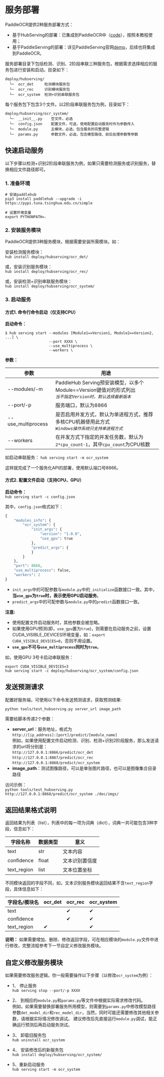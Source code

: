 # 服务部署

PaddleOCR提供2种服务部署方式：
- 基于HubServing的部署：已集成到PaddleOCR中（[code](https://github.com/PaddlePaddle/PaddleOCR/tree/develop/deploy/hubserving)），按照本教程使用；
- 基于PaddleServing的部署：详见PaddleServing官网[demo](https://github.com/PaddlePaddle/Serving/tree/develop/python/examples/ocr)，后续也将集成到PaddleOCR。  

服务部署目录下包括检测、识别、2阶段串联三种服务包，根据需求选择相应的服务包进行安装和启动。目录如下：
```
deploy/hubserving/
  └─  ocr_det     检测模块服务包
  └─  ocr_rec     识别模块服务包
  └─  ocr_system  检测+识别串联服务包
```

每个服务包下包含3个文件。以2阶段串联服务包为例，目录如下：
```
deploy/hubserving/ocr_system/
  └─  __init__.py    空文件，必选
  └─  config.json    配置文件，可选，使用配置启动服务时作为参数传入
  └─  module.py      主模块，必选，包含服务的完整逻辑
  └─  params.py      参数文件，必选，包含模型路径、前后处理参数等参数
```

## 快速启动服务
以下步骤以检测+识别2阶段串联服务为例，如果只需要检测服务或识别服务，替换相应文件路径即可。
### 1. 准备环境
```shell
# 安装paddlehub  
pip3 install paddlehub --upgrade -i https://pypi.tuna.tsinghua.edu.cn/simple

# 设置环境变量  
export PYTHONPATH=.
```   

### 2. 安装服务模块
PaddleOCR提供3种服务模块，根据需要安装所需模块。如： 

安装检测服务模块：  
```hub install deploy/hubserving/ocr_det/```  

或，安装识别服务模块：    
```hub install deploy/hubserving/ocr_rec/```  

或，安装检测+识别串联服务模块：  
```hub install deploy/hubserving/ocr_system/```  

### 3. 启动服务
#### 方式1. 命令行命令启动（仅支持CPU）
**启动命令：**  
```shell
$ hub serving start --modules [Module1==Version1, Module2==Version2, ...] \
                    --port XXXX \
                    --use_multiprocess \
                    --workers \
```  

**参数：**  

|参数|用途|  
|-|-|  
|--modules/-m|PaddleHub Serving预安装模型，以多个Module==Version键值对的形式列出<br>*`当不指定Version时，默认选择最新版本`*|  
|--port/-p|服务端口，默认为8866|  
|--use_multiprocess|是否启用并发方式，默认为单进程方式，推荐多核CPU机器使用此方式<br>*`Windows操作系统只支持单进程方式`*|
|--workers|在并发方式下指定的并发任务数，默认为`2*cpu_count-1`，其中`cpu_count`为CPU核数|  

如启动串联服务：  ```hub serving start -m ocr_system```  

这样就完成了一个服务化API的部署，使用默认端口号8866。

#### 方式2. 配置文件启动（支持CPU、GPU）
**启动命令：**  
```hub serving start -c config.json```  

其中，`config.json`格式如下： 
```python
{
    "modules_info": {
        "ocr_system": {
            "init_args": {
                "version": "1.0.0",
                "use_gpu": true
            },
            "predict_args": {
            }
        }
    },
    "port": 8868,
    "use_multiprocess": false,
    "workers": 2
}
```

- `init_args`中的可配参数与`module.py`中的`_initialize`函数接口一致。其中，**当`use_gpu`为`true`时，表示使用GPU启动服务**。  
- `predict_args`中的可配参数与`module.py`中的`predict`函数接口一致。

**注意:**  
- 使用配置文件启动服务时，其他参数会被忽略。
- 如果使用GPU预测(即，`use_gpu`置为`true`)，则需要在启动服务之前，设置CUDA_VISIBLE_DEVICES环境变量，如：```export CUDA_VISIBLE_DEVICES=0```，否则不用设置。
- **`use_gpu`不可与`use_multiprocess`同时为`true`**。

如，使用GPU 3号卡启动串联服务：  
```shell
export CUDA_VISIBLE_DEVICES=3
hub serving start -c deploy/hubserving/ocr_system/config.json
```  

## 发送预测请求
配置好服务端，可使用以下命令发送预测请求，获取预测结果:  

```python tools/test_hubserving.py server_url image_path```  

需要给脚本传递2个参数：  
- **server_url**：服务地址，格式为  
`http://[ip_address]:[port]/predict/[module_name]`  
例如，如果使用配置文件启动检测、识别、检测+识别2阶段服务，那么发送请求的url将分别是：  
`http://127.0.0.1:8866/predict/ocr_det`  
`http://127.0.0.1:8867/predict/ocr_rec`  
`http://127.0.0.1:8868/predict/ocr_system`  
- **image_path**：测试图像路径，可以是单张图片路径，也可以是图像集合目录路径  

访问示例：  
```python tools/test_hubserving.py http://127.0.0.1:8868/predict/ocr_system ./doc/imgs/```

## 返回结果格式说明
返回结果为列表（list），列表中的每一项为词典（dict），词典一共可能包含3种字段，信息如下：

|字段名称|数据类型|意义| 
|-|-|-|
|text|str|文本内容|
|confidence|float| 文本识别置信度|
|text_region|list|文本位置坐标|

不同模块返回的字段不同，如，文本识别服务模块返回结果不含`text_region`字段，具体信息如下：

|字段名/模块名|ocr_det|ocr_rec|ocr_system|
|-|-|-|-|  
|text||✔|✔| 
|confidence||✔|✔| 
|text_region|✔||✔| 

**说明：** 如果需要增加、删除、修改返回字段，可在相应模块的`module.py`文件中进行修改，完整流程参考下一节自定义修改服务模块。

## 自定义修改服务模块
如果需要修改服务逻辑，你一般需要操作以下步骤（以修改`ocr_system`为例）：  

- 1、 停止服务  
```hub serving stop --port/-p XXXX```  

- 2、 到相应的`module.py`和`params.py`等文件中根据实际需求修改代码。  
例如，如果需要替换部署服务所用模型，则需要到`params.py`中修改模型路径参数`det_model_dir`和`rec_model_dir`，当然，同时可能还需要修改其他相关参数，请根据实际情况修改调试。 建议修改后先直接运行`module.py`调试，能正确运行预测后再启动服务测试。

- 3、 卸载旧服务包  
```hub uninstall ocr_system```  

- 4、 安装修改后的新服务包  
```hub install deploy/hubserving/ocr_system/```  

- 5、重新启动服务  
```hub serving start -m ocr_system```  

